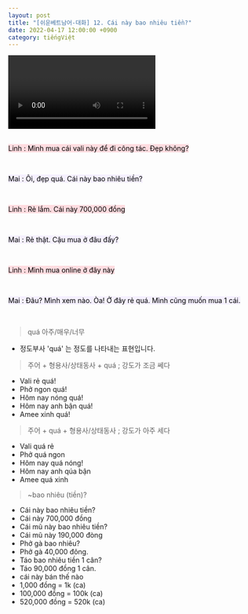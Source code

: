 ```yaml
---
layout: post
title: "[쉬운베트남어-대화] 12. Cái này bao nhiêu tiền?"
date: 2022-04-17 12:00:00 +0900
category: tiếngViệt
---
```


<div class="video-container">
    <video id="player" class="video-js vjs-default-skin vjs-big-play-centered" data-json="/public/json/쉬운베트남어-대화12과.json"></video>
</div>

<br>

<mark style="background-color: #ffdce0">Linh : Mình mua cái vali này để đi công tác. Đẹp không?</mark>

<br>

<mark style="background-color: #f5f0ff">Mai : Ôi, đẹp quá. Cái này bao nhiêu tiền?</mark>

<br>

<mark style="background-color: #ffdce0">Linh : Rẻ lắm. Cái này 700,000 đồng</mark>

<br>

<mark style="background-color: #f5f0ff">Mai : Rẻ thật. Cậu mua ở đâu đấy?</mark>

<br>

<mark style="background-color: #ffdce0">Linh : Mình mua online ở đây này</mark>

<br>

<mark style="background-color: #f5f0ff">Mai : Đâu? Mình xem nào. Òa! Ở đây rẻ quá. Mình cũng muốn mua 1 cái.</mark>

<br>

> quá 아주/매우/너무
- 정도부사 'quá' 는 정도를 나타내는 표현입니다.

> 주어 + 형용사/상태동사 + quá ; 강도가 조금 쎄다
- Vali rẻ quá!
- Phở ngon quá!
- Hôm nay nóng quá!
- Hôm nay anh bận quá!
- Amee xinh quá!

> 주어 + quá + 형용사/상태동사 ; 강도가 아주 세다
- Vali quá rẻ
- Phở quá ngon
- Hôm nay quá nóng!
- Hôm nay anh qúa bận
- Amee quá xinh

> ~bao nhiêu (tiền)?
- Cái này bao nhiêu tiền?
- Cái này 700,000 đồng
- Cái mũ này bao nhiêu tiền?
- Cái mũ này 190,000 đòng
- Phở gà bao nhiêu?
- Phở gà 40,000 đông.
- Táo bao nhiêu tiền 1 cân?
- Táo 90,000 đồng 1 cân.
- cái này bán thế nào
- 1,000 đồng = 1k (ca)
- 100,000 đồng = 100k (ca)
- 520,000 đồng = 520k (ca)